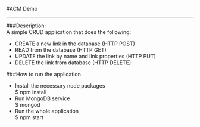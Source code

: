 #ACM Demo
- - -

###Description:  
A simple CRUD application that does the following:  
* CREATE a new link in the database (HTTP POST)
* READ from the database (HTTP GET)
* UPDATE the link by name and link properties (HTTP PUT)
* DELETE the link from database (HTTP DELETE)

###How to run the application
* Install the necessary node packages  
	$ npm install  
* Run MongoDB service  
	$ mongod  
* Run the whole application  
	$ npm start
